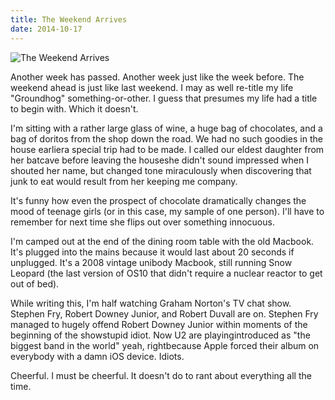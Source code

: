```yaml
---
title: The Weekend Arrives
date: 2014-10-17
---
```


![The Weekend Arrives](https://source.unsplash.com/gp8BLyaTaA0/1600x900)

Another week has passed. Another week just like the week before. The weekend ahead is just like last weekend. I may as well re-title my life "Groundhog" something-or-other. I guess that presumes my life had a title to begin with. Which it doesn't.

I'm sitting with a rather large glass of wine, a huge bag of chocolates, and a bag of doritos from the shop down the road. We had no such goodies in the house earliera special trip had to be made. I called our eldest daughter from her batcave before leaving the houseshe didn't sound impressed when I shouted her name, but changed tone miraculously when discovering that junk to eat would result from her keeping me company.

It's funny how even the prospect of chocolate dramatically changes the mood of teenage girls (or in this case, my sample of one person). I'll have to remember for next time she flips out over something innocuous.

I'm camped out at the end of the dining room table with the old Macbook. It's plugged into the mains because it would last about 20 seconds if unplugged. It's a 2008 vintage unibody Macbook, still running Snow Leopard (the last version of OS10 that didn't require a nuclear reactor to get out of bed).

While writing this, I'm half watching Graham Norton's TV chat show. Stephen Fry, Robert Downey Junior, and Robert Duvall are on. Stephen Fry managed to hugely offend Robert Downey Junior within moments of the beginning of the showstupid idiot. Now U2 are playingintroduced as "the biggest band in the world" yeah, rightbecause Apple forced their album on everybody with a damn iOS device. Idiots.

Cheerful. I must be cheerful. It doesn't do to rant about everything all the time.